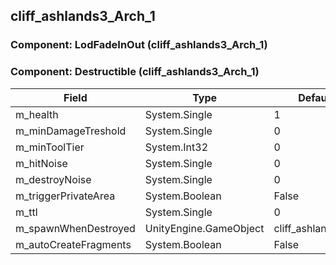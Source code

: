 ## cliff_ashlands3_Arch_1

### Component: LodFadeInOut (cliff_ashlands3_Arch_1)

### Component: Destructible (cliff_ashlands3_Arch_1)

|Field|Type|Default Value|
|-----|----|-------------|
|m_health|System.Single|1|
|m_minDamageTreshold|System.Single|0|
|m_minToolTier|System.Int32|0|
|m_hitNoise|System.Single|0|
|m_destroyNoise|System.Single|0|
|m_triggerPrivateArea|System.Boolean|False|
|m_ttl|System.Single|0|
|m_spawnWhenDestroyed|UnityEngine.GameObject|cliff_ashlands_Arch_frac|
|m_autoCreateFragments|System.Boolean|False|

